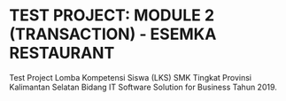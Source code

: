 # TEST PROJECT: MODULE 2 (TRANSACTION) - ESEMKA RESTAURANT
Test Project Lomba Kompetensi Siswa (LKS) SMK Tingkat Provinsi Kalimantan Selatan Bidang IT Software Solution for Business Tahun 2019.
